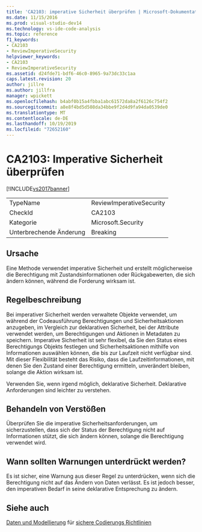 ```yaml
---
title: 'CA2103: imperative Sicherheit überprüfen | Microsoft-Dokumentation'
ms.date: 11/15/2016
ms.prod: visual-studio-dev14
ms.technology: vs-ide-code-analysis
ms.topic: reference
f1_keywords:
- CA2103
- ReviewImperativeSecurity
helpviewer_keywords:
- CA2103
- ReviewImperativeSecurity
ms.assetid: d24fde71-bdf6-46c0-8965-9a73dc33c1aa
caps.latest.revision: 20
author: jillre
ms.author: jillfra
manager: wpickett
ms.openlocfilehash: b4abf0b15a4fbba1abc61572da8a2f6126c754f2
ms.sourcegitcommit: a8e8f4bd5d508da34bbe9f2d4d9fa94da0539de0
ms.translationtype: MT
ms.contentlocale: de-DE
ms.lasthandoff: 10/19/2019
ms.locfileid: "72652160"
---
```

# <a name="ca2103-review-imperative-security"></a>CA2103: Imperative Sicherheit überprüfen
[!INCLUDE[vs2017banner](../includes/vs2017banner.md)]

|||
|-|-|
|TypeName|ReviewImperativeSecurity|
|CheckId|CA2103|
|Kategorie|Microsoft.Security|
|Unterbrechende Änderung|Breaking|

## <a name="cause"></a>Ursache
 Eine Methode verwendet imperative Sicherheit und erstellt möglicherweise die Berechtigung mit Zustandsinformationen oder Rückgabewerten, die sich ändern können, während die Forderung wirksam ist.

## <a name="rule-description"></a>Regelbeschreibung
 Bei imperativer Sicherheit werden verwaltete Objekte verwendet, um während der Codeausführung Berechtigungen und Sicherheitsaktionen anzugeben, im Vergleich zur deklarativen Sicherheit, bei der Attribute verwendet werden, um Berechtigungen und Aktionen in Metadaten zu speichern. Imperative Sicherheit ist sehr flexibel, da Sie den Status eines Berechtigungs Objekts festlegen und Sicherheitsaktionen mithilfe von Informationen auswählen können, die bis zur Laufzeit nicht verfügbar sind. Mit dieser Flexibilität besteht das Risiko, dass die Laufzeitinformationen, mit denen Sie den Zustand einer Berechtigung ermitteln, unverändert bleiben, solange die Aktion wirksam ist.

 Verwenden Sie, wenn irgend möglich, deklarative Sicherheit. Deklarative Anforderungen sind leichter zu verstehen.

## <a name="how-to-fix-violations"></a>Behandeln von Verstößen
 Überprüfen Sie die imperative Sicherheitsanforderungen, um sicherzustellen, dass sich der Status der Berechtigung nicht auf Informationen stützt, die sich ändern können, solange die Berechtigung verwendet wird.

## <a name="when-to-suppress-warnings"></a>Wann sollten Warnungen unterdrückt werden?
 Es ist sicher, eine Warnung aus dieser Regel zu unterdrücken, wenn sich die Berechtigung nicht auf das Ändern von Daten verlässt. Es ist jedoch besser, den imperativen Bedarf in seine deklarative Entsprechung zu ändern.

## <a name="see-also"></a>Siehe auch
 [Daten und Modellierung](https://msdn.microsoft.com/library/8c37635d-e2c1-4b64-a258-61d9e87405e6) für [sichere Codierungs Richtlinien](https://msdn.microsoft.com/library/4f882d94-262b-4494-b0a6-ba9ba1f5f177)

